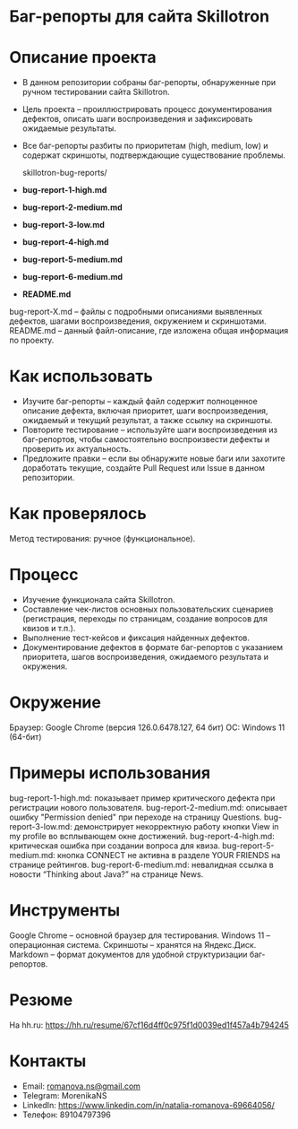 # Баг-репорты для сайта Skillotron

# Описание проекта
- В данном репозитории собраны баг-репорты, обнаруженные при ручном тестировании сайта Skillotron. 
- Цель проекта – проиллюстрировать процесс документирования дефектов, описать шаги воспроизведения и зафиксировать ожидаемые результаты.
- Все баг-репорты разбиты по приоритетам (high, medium, low) и содержат скриншоты, подтверждающие существование проблемы.

  skillotron-bug-reports/
- **bug-report-1-high.md**
- **bug-report-2-medium.md**
- **bug-report-3-low.md**
- **bug-report-4-high.md**
- **bug-report-5-medium.md**
- **bug-report-6-medium.md**
- **README.md**

bug-report-X.md – файлы с подробными описаниями выявленных дефектов, шагами воспроизведения, окружением и скриншотами.
README.md – данный файл-описание, где изложена общая информация по проекту.

# Как использовать
- Изучите баг-репорты – каждый файл содержит полноценное описание дефекта, включая приоритет, шаги воспроизведения, ожидаемый и текущий результат, а также ссылку на скриншоты.
- Повторите тестирование – используйте шаги воспроизведения из баг-репортов, чтобы самостоятельно воспроизвести дефекты и проверить их актуальность.
- Предложите правки – если вы обнаружите новые баги или захотите доработать текущие, создайте Pull Request или Issue в данном репозитории.

# Как проверялось
Метод тестирования: ручное (функциональное).

# Процесс
- Изучение функционала сайта Skillotron.
- Составление чек-листов основных пользовательских сценариев (регистрация, переходы по страницам, создание вопросов для квизов и т.п.).
- Выполнение тест-кейсов и фиксация найденных дефектов.
- Документирование дефектов в формате баг-репортов с указанием приоритета, шагов воспроизведения, ожидаемого результата и окружения.

# Окружение
Браузер: Google Chrome (версия 126.0.6478.127, 64 бит)
ОС: Windows 11 (64-бит)

# Примеры использования
bug-report-1-high.md: показывает пример критического дефекта при регистрации нового пользователя.
bug-report-2-medium.md: описывает ошибку "Permission denied" при переходе на страницу Questions.
bug-report-3-low.md: демонстрирует некорректную работу кнопки View in my profile во всплывающем окне достижений.
bug-report-4-high.md: критическая ошибка при создании вопроса для квиза.
bug-report-5-medium.md: кнопка CONNECT не активна в разделе YOUR FRIENDS на странице рейтингов.
bug-report-6-medium.md: невалидная ссылка в новости “Thinking about Java?” на странице News.

# Инструменты
Google Chrome – основной браузер для тестирования.
Windows 11 – операционная система.
Скриншоты – хранятся на Яндекс.Диск.
Markdown – формат документов для удобной структуризации баг-репортов.

# Резюме
На hh.ru: https://hh.ru/resume/67cf16d4ff0c975f1d0039ed1f457a4b794245

# Контакты
- Email: romanova.ns@gmail.com
- Telegram: MorenikaNS
- LinkedIn: https://www.linkedin.com/in/natalia-romanova-69664056/
- Телефон: 89104797396
